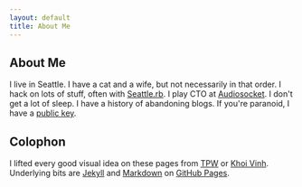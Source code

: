 ```yaml
---
layout: default
title: About Me
---
```


<style>
li.about { display:none; }
li.toys { border-left: 0; }
</style>

## About Me

I live in Seattle. I have a cat and a wife, but not necessarily in
that order. I hack on lots of stuff, often with [Seattle.rb][s.rb].  I
play CTO at [Audiosocket][socket]. I don't get a lot of sleep. I have
a history of abandoning blogs. If you're paranoid, I have a [public
key][pgp].

  [s.rb]: http://seattlerb.org
[socket]: http://audiosocket.com
   [pgp]: /personal/jbarnette.txt

## Colophon

I lifted every good visual idea on these pages from [TPW][] or [Khoi
Vinh][]. Underlying bits are [Jekyll][] and [Markdown][] on [GitHub
Pages][].

[TPW]:          http://github.com/mojombo
[Khoi Vinh]:    http://www.subtraction.com
[Jekyll]:       http://github.com/mojombo/jekyll
[Markdown]:     http://daringfireball.net/projects/markdown
[GitHub Pages]: http://github.com/blog/272-github-pages
